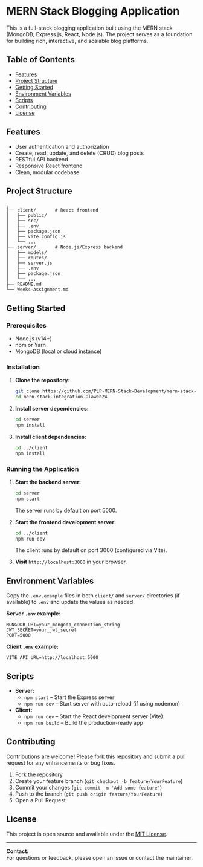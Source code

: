 # MERN Stack Blogging Application

This is a full-stack blogging application built using the MERN stack (MongoDB, Express.js, React, Node.js). The project serves as a foundation for building rich, interactive, and scalable blog platforms.

## Table of Contents

- [Features](#features)
- [Project Structure](#project-structure)
- [Getting Started](#getting-started)
- [Environment Variables](#environment-variables)
- [Scripts](#scripts)
- [Contributing](#contributing)
- [License](#license)

## Features

- User authentication and authorization
- Create, read, update, and delete (CRUD) blog posts
- RESTful API backend
- Responsive React frontend
- Clean, modular codebase

## Project Structure

```
.
├── client/       # React frontend
│   ├── public/
│   ├── src/
│   ├── .env
│   ├── package.json
│   ├── vite.config.js
│   └── ...
├── server/       # Node.js/Express backend
│   ├── models/
│   ├── routes/
│   ├── server.js
│   ├── .env
│   ├── package.json
│   └── ...
├── README.md
└── Week4-Assignment.md
```

## Getting Started

### Prerequisites

- Node.js (v14+)
- npm or Yarn
- MongoDB (local or cloud instance)

### Installation

1. **Clone the repository:**
    ```bash
    git clone https://github.com/PLP-MERN-Stack-Development/mern-stack-integration-Olaweb24.git
    cd mern-stack-integration-Olaweb24
    ```

2. **Install server dependencies:**
    ```bash
    cd server
    npm install
    ```

3. **Install client dependencies:**
    ```bash
    cd ../client
    npm install
    ```

### Running the Application

1. **Start the backend server:**
    ```bash
    cd server
    npm start
    ```
    The server runs by default on port 5000.

2. **Start the frontend development server:**
    ```bash
    cd ../client
    npm run dev
    ```
    The client runs by default on port 3000 (configured via Vite).

3. **Visit** `http://localhost:3000` in your browser.

## Environment Variables

Copy the `.env.example` files in both `client/` and `server/` directories (if available) to `.env` and update the values as needed.

**Server `.env` example:**
```
MONGODB_URI=your_mongodb_connection_string
JWT_SECRET=your_jwt_secret
PORT=5000
```

**Client `.env` example:**
```
VITE_API_URL=http://localhost:5000
```

## Scripts

- **Server:**  
    - `npm start` – Start the Express server
    - `npm run dev` – Start server with auto-reload (if using nodemon)
- **Client:**  
    - `npm run dev` – Start the React development server (Vite)
    - `npm run build` – Build the production-ready app

## Contributing

Contributions are welcome! Please fork this repository and submit a pull request for any enhancements or bug fixes.

1. Fork the repository
2. Create your feature branch (`git checkout -b feature/YourFeature`)
3. Commit your changes (`git commit -m 'Add some feature'`)
4. Push to the branch (`git push origin feature/YourFeature`)
5. Open a Pull Request

## License

This project is open source and available under the [MIT License](LICENSE).

---

**Contact:**  
For questions or feedback, please open an issue or contact the maintainer.
